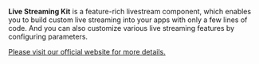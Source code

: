 
**Live Streaming Kit** is a feature-rich livestream component, which enables you to build custom live streaming into your apps with only a few lines of code. And you can also customize various live streaming features by configuring parameters.

[Please visit our official website for more details.](https://docs.zegocloud.com/article/14872)